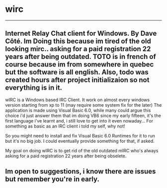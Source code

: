 # wirc
------------------
   Internet Relay Chat client for Windows. By Dave Côté.
   Im Doing this because im tired of the old looking mirc..
	 asking for a paid registration 22 years after being outdated.
	 TOTO is in french of course because im from somewhere in quebec
	 but the software is all english. Also, todo was created hours after
	 project initializaion so not everything is in it.
------------------
  wIRC is a Windows based IRC Client. It work on almost every windows version starting from xp to 11 (may require some system fix for the later) 
  The application is made using Visual Basic 6.0, while many could argue this choice i'd just answer them that im doing VB6 since my early fifteen,
  it's the first language i've learnt and, i still love to get into it even nowaday... For something as basic as an IRC client i told my self, why not!

  So you might need to install and fix Visual Basic 6.0 Runtimes for it to run but it's no big job. I could eventually provide something for that, if asked.

  My goal on doing wIRC is to get rid of the old outdated mIRC who's always asking for a paid registration 22 years after being obselete.

  Im open to suggestions, i know there are issues but remember you're in early.
------------------

